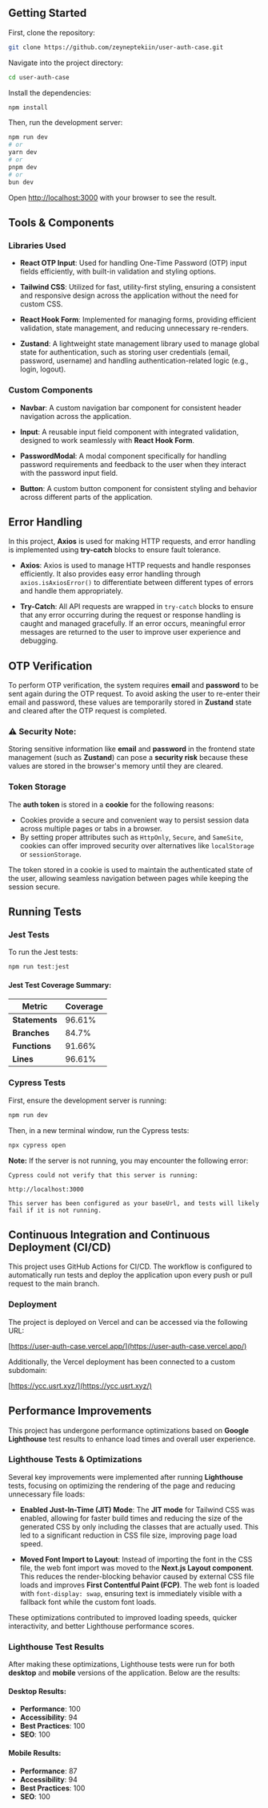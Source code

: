 ## Getting Started

First, clone the repository:

```bash
git clone https://github.com/zeyneptekiin/user-auth-case.git
```

Navigate into the project directory:

```bash
cd user-auth-case
```

Install the dependencies:

```bash
npm install
```

Then, run the development server:

```bash
npm run dev
# or
yarn dev
# or
pnpm dev
# or
bun dev
```

Open [http://localhost:3000](http://localhost:3000) with your browser to see the result.

## Tools & Components

### Libraries Used

- **React OTP Input**: Used for handling One-Time Password (OTP) input fields efficiently, with built-in validation and styling options.

- **Tailwind CSS**: Utilized for fast, utility-first styling, ensuring a consistent and responsive design across the application without the need for custom CSS.

- **React Hook Form**: Implemented for managing forms, providing efficient validation, state management, and reducing unnecessary re-renders.

- **Zustand**: A lightweight state management library used to manage global state for authentication, such as storing user credentials (email, password, username) and handling authentication-related logic (e.g., login, logout).

### Custom Components

- **Navbar**: A custom navigation bar component for consistent header navigation across the application.

- **Input**: A reusable input field component with integrated validation, designed to work seamlessly with **React Hook Form**.

- **PasswordModal**: A modal component specifically for handling password requirements and feedback to the user when they interact with the password input field.

- **Button**: A custom button component for consistent styling and behavior across different parts of the application.

## Error Handling

In this project, **Axios** is used for making HTTP requests, and error handling is implemented using **try-catch** blocks to ensure fault tolerance.

- **Axios**: Axios is used to manage HTTP requests and handle responses efficiently. It also provides easy error handling through `axios.isAxiosError()` to differentiate between different types of errors and handle them appropriately.

- **Try-Catch**: All API requests are wrapped in `try-catch` blocks to ensure that any error occurring during the request or response handling is caught and managed gracefully. If an error occurs, meaningful error messages are returned to the user to improve user experience and debugging.

## OTP Verification

To perform OTP verification, the system requires **email** and **password** to be sent again during the OTP request. To avoid asking the user to re-enter their email and password, these values are temporarily stored in **Zustand** state and cleared after the OTP request is completed.

### ⚠ Security Note:

Storing sensitive information like **email** and **password** in the frontend state management (such as **Zustand**) can pose a **security risk** because these values are stored in the browser's memory until they are cleared.

### Token Storage

The **auth token** is stored in a **cookie** for the following reasons:

- Cookies provide a secure and convenient way to persist session data across multiple pages or tabs in a browser.
- By setting proper attributes such as `HttpOnly`, `Secure`, and `SameSite`, cookies can offer improved security over alternatives like `localStorage` or `sessionStorage`.

The token stored in a cookie is used to maintain the authenticated state of the user, allowing seamless navigation between pages while keeping the session secure.

## Running Tests

### Jest Tests

To run the Jest tests:

```bash
npm run test:jest
```
#### Jest Test Coverage Summary:

| Metric  | Coverage  |
|---------|-----------|
| **Statements** | 96.61%   |
| **Branches** | 84.7%    |
| **Functions** | 91.66%   |
| **Lines** | 96.61%   |


### Cypress Tests

First, ensure the development server is running:

```bash
npm run dev
```

Then, in a new terminal window, run the Cypress tests:

```bash
npx cypress open
```

**Note:** If the server is not running, you may encounter the following error:

```
Cypress could not verify that this server is running:

http://localhost:3000

This server has been configured as your baseUrl, and tests will likely fail if it is not running.
```

## Continuous Integration and Continuous Deployment (CI/CD)

This project uses GitHub Actions for CI/CD. The workflow is configured to automatically run tests and deploy the application upon every push or pull request to the main branch.

### Deployment

The project is deployed on Vercel and can be accessed via the following URL:

[https://user-auth-case.vercel.app/](https://user-auth-case.vercel.app/)

Additionally, the Vercel deployment has been connected to a custom subdomain:

[https://ycc.usrt.xyz/](https://ycc.usrt.xyz/)

## Performance Improvements

This project has undergone performance optimizations based on **Google Lighthouse** test results to enhance load times and overall user experience.

### Lighthouse Tests & Optimizations

Several key improvements were implemented after running **Lighthouse** tests, focusing on optimizing the rendering of the page and reducing unnecessary file loads:

- **Enabled Just-In-Time (JIT) Mode**:
  The **JIT mode** for Tailwind CSS was enabled, allowing for faster build times and reducing the size of the generated CSS by only including the classes that are actually used. This led to a significant reduction in CSS file size, improving page load speed.

- **Moved Font Import to Layout**:
  Instead of importing the font in the CSS file, the web font import was moved to the **Next.js Layout component**. This reduces the render-blocking behavior caused by external CSS file loads and improves **First Contentful Paint (FCP)**. The web font is loaded with `font-display: swap`, ensuring text is immediately visible with a fallback font while the custom font loads.

These optimizations contributed to improved loading speeds, quicker interactivity, and better Lighthouse performance scores.

### Lighthouse Test Results

After making these optimizations, Lighthouse tests were run for both **desktop** and **mobile** versions of the application. Below are the results:

#### Desktop Results:
- **Performance**: 100
- **Accessibility**: 94
- **Best Practices**: 100
- **SEO**: 100

#### Mobile Results:
- **Performance**: 87
- **Accessibility**: 94
- **Best Practices**: 100
- **SEO**: 100

